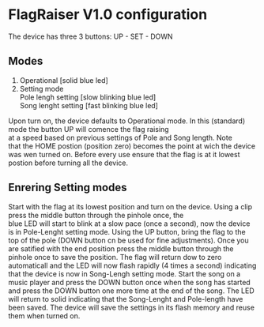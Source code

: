 # FlagRaiser V1.0 configuration

The device has three 3 buttons:  UP - SET - DOWN

## Modes
1. Operational [solid blue led]
2. Setting mode  
   Pole lengh setting [slow blinking blue led]  
   Song lenght setting [fast blinking blue led]  

Upon turn on, the device defaults to Operational mode. 
In this (standard) mode the button UP will comence the flag raising  
at a speed based on previous settings of Pole and Song length. Note  
that the HOME postion (position zero) becomes the point at wich the 
device was wen turned on. Before every use ensure that the flag 
is at it lowest postion before turning all the device.

## Enrering Setting modes

Start with the flag at its lowest position and turn on the device. 
Using a clip press the middle button through the pinhole once, the  
blue LED will start to blink at a slow pace (once a second), now 
the device is in Pole-Lenght setting mode. 
Using the UP button, bring the flag to the top of the pole (DOWN 
button cn be used for fine adjustments). 
Once you are satified with the end position press the middle button 
through the pinhole once to save the position. 
The flag will return dow to zero automaticall and the LED will now 
flash rapidly (4 times a second) indicating that the device is now 
in Song-Lengh setting mode. 
Start the song on a music player and press the DOWN button once when 
the song has started and press the DOWN button one more time at the 
end of the song.
The LED will return to solid indicating that the Song-Lenght and 
Pole-length have been saved.
The device will save the settings in its flash memory and reuse them
when turned on.



